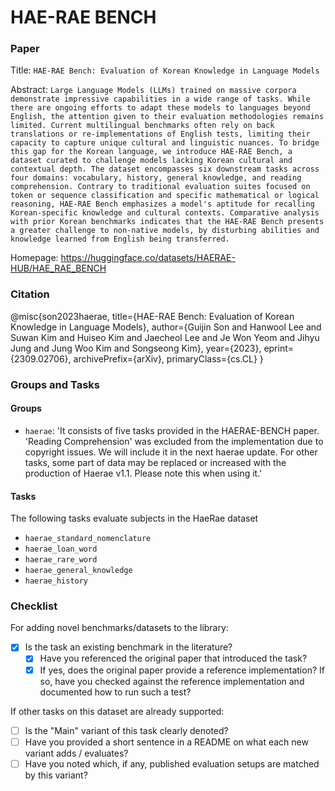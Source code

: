 # HAE-RAE BENCH

### Paper

Title: `HAE-RAE Bench: Evaluation of Korean Knowledge in Language Models`

Abstract: `Large Language Models (LLMs) trained on massive corpora demonstrate impressive capabilities in a wide range of tasks. While there are ongoing efforts to adapt these models to languages beyond English, the attention given to their evaluation methodologies remains limited. Current multilingual benchmarks often rely on back translations or re-implementations of English tests, limiting their capacity to capture unique cultural and linguistic nuances. To bridge this gap for the Korean language, we introduce HAE-RAE Bench, a dataset curated to challenge models lacking Korean cultural and contextual depth. The dataset encompasses six downstream tasks across four domains: vocabulary, history, general knowledge, and reading comprehension. Contrary to traditional evaluation suites focused on token or sequence classification and specific mathematical or logical reasoning, HAE-RAE Bench emphasizes a model's aptitude for recalling Korean-specific knowledge and cultural contexts. Comparative analysis with prior Korean benchmarks indicates that the HAE-RAE Bench presents a greater challenge to non-native models, by disturbing abilities and knowledge learned from English being transferred.`

Homepage: https://huggingface.co/datasets/HAERAE-HUB/HAE_RAE_BENCH

### Citation

@misc{son2023haerae,
title={HAE-RAE Bench: Evaluation of Korean Knowledge in Language Models},
author={Guijin Son and Hanwool Lee and Suwan Kim and Huiseo Kim and Jaecheol Lee and Je Won Yeom and Jihyu Jung and Jung Woo Kim and Songseong Kim},
year={2023},
eprint={2309.02706},
archivePrefix={arXiv},
primaryClass={cs.CL}
}

### Groups and Tasks

#### Groups

* `haerae`: 'It consists of five tasks provided in the HAERAE-BENCH paper. 'Reading Comprehension' was excluded from the implementation due to copyright issues. We will include it in the next haerae update. For other tasks, some part of data may be replaced or increased with the production of Haerae v1.1. Please note this when using it.'

#### Tasks

The following tasks evaluate subjects in the HaeRae dataset

- `haerae_standard_nomenclature`
- `haerae_loan_word`
- `haerae_rare_word`
- `haerae_general_knowledge`
- `haerae_history`

### Checklist

For adding novel benchmarks/datasets to the library:

* [x] Is the task an existing benchmark in the literature?
    * [x] Have you referenced the original paper that introduced the task?
    * [x] If yes, does the original paper provide a reference implementation? If so, have you checked against the reference implementation and documented how to run such a test?

If other tasks on this dataset are already supported:

* [ ] Is the "Main" variant of this task clearly denoted?
* [ ] Have you provided a short sentence in a README on what each new variant adds / evaluates?
* [ ] Have you noted which, if any, published evaluation setups are matched by this variant?
